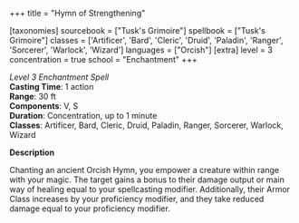 +++
title = "Hymn of Strengthening"

[taxonomies]
sourcebook = ["Tusk's Grimoire"]
spellbook = ["Tusk's Grimoire"]
classes = ['Artificer', 'Bard', 'Cleric', 'Druid', 'Paladin', 'Ranger', 'Sorcerer', 'Warlock', 'Wizard']
languages = ["Orcish"]
[extra]
level = 3
concentration = true
school = "Enchantment"
+++

*Level 3 Enchantment Spell*  
**Casting Time**: 1 action  
**Range**: 30 ft  
**Components**: V, S  
**Duration**: Concentration, up to 1 minute  
**Classes**: Artificer, Bard, Cleric, Druid, Paladin, Ranger, Sorcerer, Warlock, Wizard  

**Description**


Chanting an ancient Orcish Hymn, you empower a creature within range with your magic. The target gains a bonus to their damage output or main way of healing equal to your spellcasting modifier. Additionally, their Armor Class increases by your proficiency modifier, and they take reduced damage equal to your proficiency modifier. 


